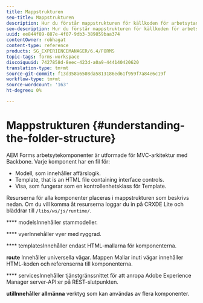 ```yaml
---
title: Mappstrukturen
seo-title: Mappstrukturen
description: Hur du förstår mappstrukturen för källkoden för arbetsytan i AEM Forms så att du kan anpassa den.
seo-description: Hur du förstår mappstrukturen för källkoden för arbetsytan i AEM Forms så att du kan anpassa den.
uuid: ee844f89-887e-4f07-9db3-389859baa374
contentOwner: robhagat
content-type: reference
products: SG_EXPERIENCEMANAGER/6.4/FORMS
topic-tags: forms-workspace
discoiquuid: 7427858d-8eec-423d-a0a9-444140420620
translation-type: tm+mt
source-git-commit: f13d358a6508da5813186ed61f959f7a84e6c19f
workflow-type: tm+mt
source-wordcount: '163'
ht-degree: 0%

---
```



# Mappstrukturen {#understanding-the-folder-structure}

AEM Forms arbetsytekomponenter är utformade för MVC-arkitektur med Backbone. Varje komponent har en fil för:

* Modell, som innehåller affärslogik.
* Template, that is an HTML file containing interface controls.
* Visa, som fungerar som en kontrollenhetsklass för Template.

Resurserna för alla komponenter placeras i mappstrukturen som beskrivs nedan. Om du vill komma åt resurserna loggar du in på CRXDE Lite och bläddrar till `/libs/ws/js/runtime/`.

**** modelsInnehåller stammodeller.

**** vyerInnehåller vyer med ryggrad.

**** templatesInnehåller endast HTML-mallarna för komponenterna.

**route** Innehåller universella vägar. Mappen Mallar inuti vägar innehåller HTML-koden och referenserna till komponenterna.

**** servicesInnehåller tjänstgränssnittet för att anropa Adobe Experience Manager server-API:er på REST-slutpunkten.

**utilInnehåller allmänna** verktyg som kan användas av flera komponenter.

